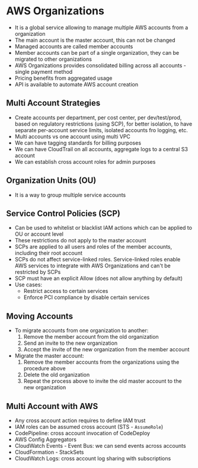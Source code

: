 # AWS Organizations

- It is a global service allowing to manage multiple AWS accounts from a organization
- The main account is the master account, this can not be changed
- Managed accounts are called member accounts
- Member accounts can be part of a single organization, they can be migrated to other organizations
- AWS Organizations provides consolidated billing across all accounts - single payment method
- Pricing benefits from aggregated usage
- API is available to automate AWS account creation

## Multi Account Strategies

- Create accounts per department, per cost center, per dev/test/prod, based on regulatory restrictions (using SCP), for better isolation, to have separate per-account service limits, isolated accounts fro logging, etc.
- Multi accounts vs one account using multi VPC
- We can have tagging standards for billing purposes
- We can have CloudTrail on all accounts, aggregate logs to a central S3 account
- We can establish cross account roles for admin purposes

## Organization Units (OU)

- It is a way to group multiple service accounts

## Service Control Policies (SCP)

- Can be used to whitelist or blacklist IAM actions which can be applied to OU or account level
- These restrictions do not apply to the master account
- SCPs are applied to all users and roles of the member accounts, including their root account
- SCPs do not affect service-linked roles. Service-linked roles enable AWS services to integrate with AWS Organizations and can't be restricted by SCPs
- SCP must have an explicit Allow (does not allow anything by default)
- Use cases:
    - Restrict access to certain services
    - Enforce PCI compliance by disable certain services

## Moving Accounts

- To migrate accounts from one organization to another:
    1. Remove the member account from the old organization
    2. Send an invite to the new organization
    3. Accept the invite of the new organization from the member account
- Migrate the master account:
    1. Remove the member accounts from the organizations using the procedure above
    2. Delete the old organization
    3. Repeat the process above to invite the old master account to the new organization

## Multi Account with AWS

- Any cross account action requires to define IAM trust
- IAM roles can be assumed cross account (STS - `AssumeRole`)
- CodePipeline: cross account invocation of CodeDeploy
- AWS Config Aggregators
- CloudWatch Events - Event Bus: we can send events across accounts
- CloudFormation - StackSets
- CloudWatch Logs: cross account log sharing with subscriptions